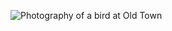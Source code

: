 ![Photography of a bird at Old Town](https://user-images.githubusercontent.com/53323902/132148634-f41628fd-e0da-4c1a-984f-0337b84e188a.JPG)
